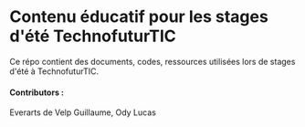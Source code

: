 # Contenu éducatif pour les stages d'été TechnofuturTIC
Ce répo contient des documents, codes, ressources utilisées lors de stages d'été à TechnofuturTIC.

#### Contributors :
Everarts de Velp Guillaume, Ody Lucas


